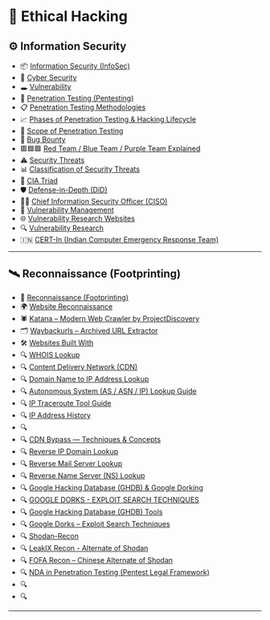 
# 📘 Ethical Hacking

## ⚙️ Information Security

* 📦 [Information Security (InfoSec)](https://github.com/nikhilpatidar01/Ethical-Hacking/blob/Master/1.%20Information%20Security/01.%20Information%20Security.md)
* 🔐 [Cyber Security](https://github.com/nikhilpatidar01/Ethical-Hacking/blob/Master/1.%20Information%20Security/01.%20Information%20Security.md#%EF%B8%8F-cyber-security)
* 🕳️ [Vulnerability](https://github.com/nikhilpatidar01/Ethical-Hacking/blob/Master/1.%20Information%20Security/01.%20Information%20Security.md#-vulnerability)
* 🧪 [Penetration Testing (Pentesting)](https://github.com/nikhilpatidar01/Ethical-Hacking/blob/Master/1.%20Information%20Security/02.%20Penetration%20Testing.md#-penetration-testing-pentesting)
* 📋 [Penetration Testing Methodologies](https://github.com/nikhilpatidar01/Ethical-Hacking/blob/Master/1.%20Information%20Security/03.%20Penetration%20Testing%20Methodologies.md#-penetration-testing-methodologies)
* 📈 [Phases of Penetration Testing & Hacking Lifecycle](https://github.com/nikhilpatidar01/Ethical-Hacking/blob/Master/1.%20Information%20Security/04.%20Phases%20of%20Penetration%20Testing.md#-phases-of-penetration-testing--hacking-lifecycle)
* 🎯 [Scope of Penetration Testing](https://github.com/nikhilpatidar01/Ethical-Hacking/blob/Master/1.%20Information%20Security/05.%20Scope%20of%20Penetration%20Testing.md#-scope-of-penetration-testing)
* 🐞 [Bug Bounty](https://github.com/nikhilpatidar01/Ethical-Hacking/blob/Master/1.%20Information%20Security/06.%20Bug%20Bounty.md#-bug-bounty)
* 🟥🟦🟪 [Red Team / Blue Team / Purple Team Explained](https://github.com/nikhilpatidar01/Ethical-Hacking/blob/Master/1.%20Information%20Security/07.%20Red%2C%20Blue%2C%20PurpIe%20Team.md#red-team-blue-team-purple-team-explained)
* ⚠️ [Security Threats](https://github.com/nikhilpatidar01/Ethical-Hacking/blob/Master/1.%20Information%20Security/08.%20Security%20Threats.md#-security-threats)
* 📊 [Classification of Security Threats](https://github.com/nikhilpatidar01/Ethical-Hacking/blob/Master/1.%20Information%20Security/09.%20Classification%20of%20Security%20Threats.md#classification-of-security-threats)
* 🔺 [CIA Triad](https://github.com/nikhilpatidar01/Ethical-Hacking/blob/Master/1.%20Information%20Security/10.%20CIA%20Triad.md#cia-triad)
* 🛡️ [Defense-in-Depth (DiD)](https://github.com/nikhilpatidar01/Ethical-Hacking/blob/Master/1.%20Information%20Security/11.%20Defense%20in%20Depth%20%28DiD%29.md#defense-in-depth-did)
* 👨‍💼 [Chief Information Security Officer (CISO)](https://github.com/nikhilpatidar01/Ethical-Hacking/blob/Master/1.%20Information%20Security/12.%20Chief%20Information%20Security%20Officer%20%28CISO%29.md#chief-information-security-officer-ciso)
* 🧩 [Vulnerability Management](https://github.com/nikhilpatidar01/Ethical-Hacking/blob/Master/1.%20Information%20Security/13.%20Vulnerability%20Management.md#vulnerability-management)
* 🌐 [Vulnerability Research Websites](https://github.com/nikhilpatidar01/Ethical-Hacking/blob/Master/1.%20Information%20Security/14.%20Vulnerability%20Research%20Websites.md#vulnerability-research-websites)
* 🔍 [Vulnerability Research](https://github.com/nikhilpatidar01/Ethical-Hacking/blob/Master/1.%20Information%20Security/16.%20Vulnerability%20Research.md)
* 🇮🇳 [CERT-In (Indian Computer Emergency Response Team)](https://github.com/nikhilpatidar01/Ethical-Hacking/blob/Master/1.%20Information%20Security/15.%20CERT%20In.md#cert-in-indian-computer-emergency-response-team)

---

## 🛰️ Reconnaissance (Footprinting)

* 🧭 [Reconnaissance (Footprinting)](https://github.com/nikhilpatidar01/Ethical-Hacking/blob/Master/2.%20Reconnaissance%20(Footprinting)/01.%20Reconnaissance%20(Footprinting).md)
* 🌍 [Website Reconnaissance](https://github.com/nikhilpatidar01/Ethical-Hacking/blob/Master/2.%20Reconnaissance%20(Footprinting)/02.%20Website%20Reconnaissance.md#-website-reconnaissance)
* 🕷️ [Katana – Modern Web Crawler by ProjectDiscovery](https://github.com/nikhilpatidar01/Ethical-Hacking/blob/Master/2.%20Reconnaissance%20(Footprinting)/03.%20Katana%20Modern%20Web%20Crawler.md#%EF%B8%8F-katana--modern-web-crawler-by-projectdiscovery)
* 🗂️ [Waybackurls – Archived URL Extractor](https://github.com/nikhilpatidar01/Ethical-Hacking/blob/Master/2.%20Reconnaissance%20(Footprinting)/04.%20Waybackurls%20Archived%20URL%20Extractor.md#%EF%B8%8F-waybackurls--archived-url-extractor)
* 🛠️ [Websites Built With](https://github.com/nikhilpatidar01/Ethical-Hacking/blob/Master/2.%20Reconnaissance%20(Footprinting)/05.%20Websites%20Built%20With.md#websites-built-with)
* 🔍 [WHOIS Lookup](https://github.com/nikhilpatidar01/Ethical-Hacking/blob/Master/2.%20Reconnaissance%20(Footprinting)/06.%20%20WHOIS%20Lookup.md#-whois-lookup)
* 🔍 [Content Delivery Network (CDN)](https://github.com/nikhilpatidar01/Ethical-Hacking/blob/Master/2.%20Reconnaissance%20(Footprinting)/07.%20Content%20Delivery%20Network%20(CDN).md#-content-delivery-network-cdn)
* 🔍 [Domain Name to IP Address Lookup](https://github.com/nikhilpatidar01/Ethical-Hacking/blob/Master/2.%20Reconnaissance%20(Footprinting)/08.%20Domain%20Name%20to%20IP%20to%20Location.md#-domain-name-to-ip-address-lookup)
* 🔍 [Autonomous System (AS / ASN / IP) Lookup Guide](https://github.com/nikhilpatidar01/Ethical-Hacking/blob/Master/2.%20Reconnaissance%20(Footprinting)/09.%20Autonomous%20System%20(AS-ASN-IP)%20Lookup.md#%EF%B8%8F-autonomous-system-as--asn--ip-lookup-guide)
* 🔍 [IP Traceroute Tool Guide](https://github.com/nikhilpatidar01/Ethical-Hacking/blob/Master/2.%20Reconnaissance%20(Footprinting)/10.%20IP%20Traceroute%20Tool.md#-ip-traceroute-tool-guide)
* 🔍 [IP Address History](https://github.com/nikhilpatidar01/Ethical-Hacking/blob/Master/2.%20Reconnaissance%20(Footprinting)/11.%20IP%20Address%20History.md#-ip-address-history)
* 🔍 [](https://github.com/nikhilpatidar01/Ethical-Hacking/blob/Master/2.%20Reconnaissance%20(Footprinting)/12.%20CDN%20Bypass%20-%20Techniques%20.md#%EF%B8%8F-cdn-bypass--techniques--concepts)
* 🔍 [CDN Bypass — Techniques & Concepts](https://github.com/nikhilpatidar01/Ethical-Hacking/blob/Master/2.%20Reconnaissance%20(Footprinting)/12.%20CDN%20Bypass%20-%20Techniques%20.md#%EF%B8%8F-cdn-bypass--techniques--concepts)
* 🔍 [Reverse IP Domain Lookup](https://github.com/nikhilpatidar01/Ethical-Hacking/blob/Master/2.%20Reconnaissance%20(Footprinting)/13.%20Reverse%20IP%20Domain%20Lookup.md#-reverse-ip-domain-lookup)
* 🔍 [Reverse Mail Server Lookup](https://github.com/nikhilpatidar01/Ethical-Hacking/blob/Master/2.%20Reconnaissance%20(Footprinting)/14.%20Reverse%20Mail%20Server%20Lookup.md#-reverse-mail-server-lookup)
* 🔍 [Reverse Name Server (NS) Lookup](https://github.com/nikhilpatidar01/Ethical-Hacking/blob/Master/2.%20Reconnaissance%20(Footprinting)/15.%20Reverse%20Name%20Server%20(NS)%20Lookup.md#-reverse-name-server-ns-lookup)
* 🔍 [Google Hacking Database (GHDB) & Google Dorking](https://github.com/nikhilpatidar01/Ethical-Hacking/blob/Master/2.%20Reconnaissance%20(Footprinting)/16.%20Google%20Hacking%20Database%20(GHDB)%20%26%20Google%20Dorking.md#-google-hacking-database-ghdb--google-dorking)
* 🔍 [GOOGLE DORKS - EXPLOIT SEARCH TECHNIQUES](https://github.com/nikhilpatidar01/Ethical-Hacking/blob/Master/2.%20Reconnaissance%20(Footprinting)/17.%20Google%20Dorks%20%E2%80%93%20Exploit%20Search%20Techniques.md#-google-dorks---exploit-search-techniques)
* 🔍 [Google Hacking Database (GHDB) Tools](https://github.com/nikhilpatidar01/Ethical-Hacking/blob/Master/2.%20Reconnaissance%20(Footprinting)/18.%20Google%20Hacking%20Database%20(GHDB)%20Tools.md#-google-hacking-database-ghdb-tools)
* 🔍 [Google Dorks – Exploit Search Techniques](https://github.com/nikhilpatidar01/Ethical-Hacking/blob/Master/2.%20Reconnaissance%20(Footprinting)/19.%20Google%20Dorks%20%E2%80%93%20Exploit%20Search%20Techniques.md#-google-dorks--exploit-search-techniques)
* 🔍 [Shodan-Recon](https://github.com/nikhilpatidar01/Ethical-Hacking/blob/Master/2.%20Reconnaissance%20(Footprinting)/20.%20Shodan%20Recon%20GUI%20and%20CLI.md#%EF%B8%8F-shodan-recon)
* 🔍 [LeakIX Recon - Alternate of Shodan](https://github.com/nikhilpatidar01/Ethical-Hacking/blob/Master/2.%20Reconnaissance%20(Footprinting)/21.%20LeakIX%20Recon.md#%EF%B8%8F%EF%B8%8F-leakix-recon----alternate-of-shodan)
* 🔍 [FOFA Recon – Chinese Alternate of Shodan](https://github.com/nikhilpatidar01/Ethical-Hacking/blob/Master/2.%20Reconnaissance%20(Footprinting)/22.%20FOFA%20Recon.md#%EF%B8%8F-fofa-recon---chinese-alternate-of-shodan)
* 🔍 [NDA in Penetration Testing (Pentest Legal Framework)](https://github.com/nikhilpatidar01/Ethical-Hacking/blob/Master/2.%20Reconnaissance%20(Footprinting)/NDA%20and%20Software%20Development%20Environments.md#%EF%B8%8F-nda-in-penetration-testing-pentest-legal-framework)
* 🔍 []()
* 🔍 []()

---

